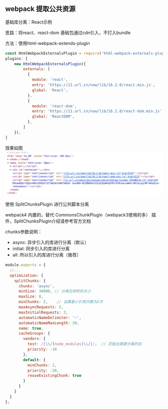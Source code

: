 ## webpack 提取公共资源
基础库分离：React示例

思路：将react、react-dom 基础包通过cdn引入，不打入bundle

方法：使用html-webpack-extends-plugin

```js
const HtmlWebpackExternalsPlugin = require('html-webpack-externals-plugin');
plugins: [
    new HtmlWebpackExternalsPlugin({
        externals: [
          {
            module: 'react',
            entry: 'https://11.url.cn/now/lib/16.2.0/react.min.js',
            global: 'React',
          },
          {
            module: 'react-dom',
            entry: 'https://11.url.cn/now/lib/16.2.0/react-dom.min.js',
            global: 'ReactDOM',
          },
        ]
    }),
]
```

效果如图
![images](../images/3-7.png)

使用 SplitChunksPlugin 进行公共脚本分离

webpack4 内置的，替代 CommonsChunkPlugin（webpack3使用的多） 插件，SplitChunksPlugin介绍请参考官方文档

chunks参数说明：

- async: 异步引入的库进行分离（默认）
- initial: 同步引入的库进行分离
- all: 所以引入的库进行分离（推荐）

```js
module.exports = {
  //...
  optimization: {
    splitChunks: {
      chunks: 'async',
      minSize: 30000, // 分离包体积的大小
      maxSize: 0,
      minChunks: 2,    // 设置最小引用次数为2次
      maxAsyncRequests: 5,  
      maxInitialRequests: 3,
      automaticNameDelimiter: '~',
      automaticNameMaxLength: 30,
      name: true,
      cacheGroups: {
        vendors: {
          test: /[\\/]node_modules[\\/]/,  // 匹配出需要分离的包
          priority: -10
        },
        default: {
          minChunks: 2,
          priority: -20,
          reuseExistingChunk: true
        }
      }
    }
  }
};

```